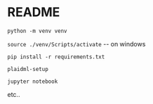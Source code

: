 # README

`python -m venv venv`

`source ./venv/Scripts/activate`  -- on windows

`pip install -r requirements.txt`

`plaidml-setup`


`jupyter notebook`

etc..